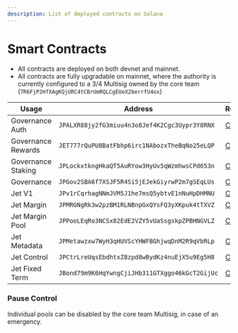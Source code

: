 ```yaml
---
description: List of deployed contracts on Solana
---
```


# Smart Contracts

* All contracts are deployed on both devnet and mainnet.
* All contracts are fully upgradable on mainnet, where the authority is currently configured to a 3/4 Multisig owned by the core team (`7R6FjP2HfXAgKQjURC4tCBrUmRQLCgEUeX2berrfU4ox`)

<table><thead><tr><th width="225">Usage</th><th width="467.3931635030444">Address</th><th>Repository</th></tr></thead><tbody><tr><td>Governance Auth</td><td><code>JPALXR88jy2fG3miuu4n3o8Jef4K2Cgc3Uypr3Y8RNX</code></td><td><a href="https://github.com/jet-lab/jet-governance/tree/master/programs/auth">Code</a></td></tr><tr><td>Governance Rewards</td><td><code>JET777rQuPU8BatFbhp6irc1NAbozxTheBqNo25eLQP</code></td><td><a href="https://github.com/jet-lab/jet-governance/tree/master/programs/rewards">Code</a></td></tr><tr><td>Governance Staking</td><td><code>JPLockxtkngHkaQT5AuRYow3HyUv5qWzmhwsCPd653n</code></td><td><a href="https://github.com/jet-lab/jet-governance/tree/master/programs/staking">Code</a></td></tr><tr><td>Governance</td><td><code>JPGov2SBA6f7XSJF5R4Si5jEJekGiyrwP2m7gSEqLUs</code></td><td><a href="https://github.com/jet-lab/solana-program-library/tree/temp-fix-spl-deps/governance/program">Code</a></td></tr><tr><td>Jet V1</td><td><code>JPv1rCqrhagNNmJVM5J1he7msQ5ybtvE1nNuHpDHMNU</code></td><td><a href="https://github.com/jet-lab/jet-v1/tree/master/programs/jet">Code</a></td></tr><tr><td>Jet Margin</td><td><code>JPMRGNgRk3w2pzBM1RLNBnpGxQYsFQ3yXKpuk4tTXVZ</code></td><td><a href="https://github.com/jet-lab/jet-v2/tree/mainnet/programs/margin">Code</a></td></tr><tr><td>Jet Margin Pool</td><td><code>JPPooLEqRo3NCSx82EdE2VZY5vUaSsgskpZPBHNGVLZ</code></td><td><a href="https://github.com/jet-lab/jet-v2/tree/mainnet/programs/margin-pool">Code</a></td></tr><tr><td>Jet Metadata</td><td><code>JPMetawzxw7WyH3qHUVScYHWFBGhjwqDnM2R9qVbRLp</code></td><td><a href="https://github.com/jet-lab/jet-v2/tree/mainnet/programs/metadata">Code</a></td></tr><tr><td>Jet Control</td><td><code>JPCtrLreUqsEbdhtxZ8zpd8wBydKz4nuEjX5u9Eg5H8</code></td><td><a href="https://github.com/jet-lab/jet-v2/tree/mainnet/programs/control">Code</a></td></tr><tr><td>Jet Fixed Term</td><td><code>JBond79m9K6HqYwngCjiJHb311GTXggo46kGcT2GijUc</code></td><td><a href="https://github.com/jet-lab/jet-v2/tree/master/programs/fixed-term">Code</a></td></tr></tbody></table>

### Pause Control&#x20;

Individual pools can be disabled by the core team Multisig, in case of an emergency.





